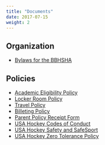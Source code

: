 ```yaml
---
title: "Documents"
date: 2017-07-15
weight: 2
---
```


Organization
------------
* [Bylaws for the BBHSHA][bylaws]

Policies
--------
* [Academic Eligibility Policy][academic]
* [Locker Room Policy][locker]
* [Travel Policy][travel]
* [Billeting Policy][billet]
* [Parent Policy Receipt Form][receipt]
* [USA Hockey Codes of Conduct][codes]
* [USA Hockey Safety and SafeSport][safe]
* [USA Hockey Zero Tolerance Policy][zero]


[academic]: https://docs.google.com/document/d/1mFTuy0Srr2ZciFVRFD9BWzVDTbSrxVZF-gyT0YAorhI/edit?usp=sharing
[bylaws]: https://docs.google.com/document/d/1hWYuSjPmC5vmlpYR9PPSgKS60Am1cDqjRGctcAQjC84/edit?usp=sharing
[locker]: https://docs.google.com/document/d/1G6oonIJAqU7zV9Nt_Aok8IlQcxKl0mevQ4lXhqVAL-s/edit?usp=sharing
[travel]: https://docs.google.com/document/d/1UMhgCd4vuz0GYpkCvHqUEjaLtap1IAqinsnDsUT3Ukc/edit?usp=sharing
[billet]: https://docs.google.com/document/d/10TwABGz5vKkfwyZr7iOoYc2pGmDpNBZ3bJnuXWNq4GI/edit?usp=sharing
[receipt]: https://docs.google.com/document/d/1xO2AQAIaKERh5kn5zTVpcVQaYX8NmCFHB8qjh0CoXIg/edit?usp=sharing
[codes]: http://www.usahockeyrulebook.com/page/show/1015129-codes-of-conduct
[safe]: http://www.usahockey.com/safety
[zero]: http://www.usahockeyrulebook.com/page/show/1015130-zero-tolerance-policy